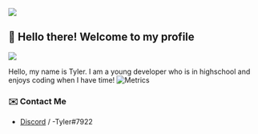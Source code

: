 ![](https://hit.yhype.me/github/profile?user_id=63240641)
## :wave: Hello there! Welcome to my profile
![](https://komarev.com/ghpvc/?username=itstylerrr)

Hello, my name is Tyler. I am a young developer who is in highschool and enjoys coding when I have time!
![Metrics](https://metrics.lecoq.io/itstylerrr?template=classic&config.timezone=America%2FChicago)

### ✉️ Contact Me

- [Discord](https://discord.com/users/557016470048210964) / -Tyler#7922
